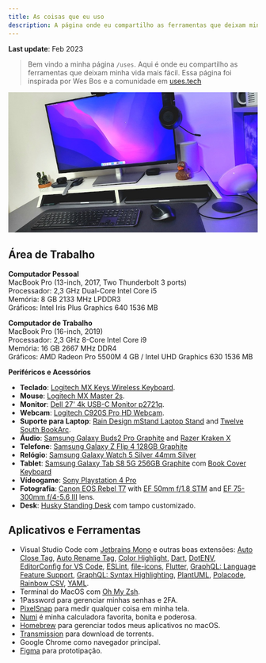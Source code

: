 ```yaml
---
title: As coisas que eu uso
description: A página onde eu compartilho as ferramentas que deixam minha vida mais fácil.
---
```


**Last update**: Feb 2023

> Bem vindo a minha página `/uses`. Aqui é onde eu compartilho as ferramentas que deixam minha vida mais fácil. Essa página foi inspirada por Wes Bos e a comunidade em [uses.tech](https://uses.tech)

![My desk setup](header.jpg)

## Área de Trabalho

**Computador Pessoal**  
MacBook Pro (13-inch, 2017, Two Thunderbolt 3 ports)  
Processador: 2,3 GHz Dual-Core Intel Core i5  
Memória: 8 GB 2133 MHz LPDDR3  
Gráficos: Intel Iris Plus Graphics 640 1536 MB

**Computador de Trabalho**  
MacBook Pro (16-inch, 2019)  
Processador: 2,3 GHz 8-Core Intel Core i9  
Memória: 16 GB 2667 MHz DDR4  
Gráficos: AMD Radeon Pro 5500M 4 GB / Intel UHD Graphics 630 1536 MB

**Periféricos e Acessórios**

- **Teclado**: [Logitech MX Keys Wireless Keyboard](https://www.logitech.com/en-us/products/keyboards/mx-keys-wireless-keyboard.html).
- **Mouse**: [Logitech MX Master 2s](https://www.logitech.com/en-us/eol/mx-master-2s-mouse.910-005131.html).
- **Monitor**: [Dell 27' 4k USB-C Monitor p2721q](https://www.dell.com/en-us/shop/dell-27-4k-usb-c-monitor-p2721q/apd/210-axlt/monitors-monitor-accessories).
- **Webcam**: [Logitech C920S Pro HD Webcam](https://www.logitech.com/en-us/products/webcams/c920s-pro-hd-webcam.960-001257.html).
- **Suporte para Laptop**: [Rain Design mStand Laptop Stand](https://www.raindesigninc.com/mstand.html) and [Twelve South BookArc](https://www.twelvesouth.com/products/bookarc-macbook).
- **Áudio**: [Samsung Galaxy Buds2 Pro Graphite](https://www.samsung.com/us/mobile/audio/headphones/galaxy-buds2-pro-graphite-sm-r510nzaaxar/) and [Razer Kraken X](https://www.razer.com/console-headsets/Razer-Kraken-X-For-Console/RZ04-02890200-R3M1)
- **Telefone**: [Samsung Galaxy Z Flip 4 128GB Graphite](https://www.samsung.com/us/smartphones/galaxy-z-flip4/)
- **Relógio**: [Samsung Galaxy Watch 5 Silver 44mm Silver](https://www.samsung.com/us/watches/galaxy-watch5/buy/?skipDevice=galaxy-watch5)
- **Tablet**: [Samsung Galaxy Tab S8 5G 256GB Graphite](https://www.samsung.com/us/tablets/galaxy-tab-s8/buy/?modelCode=SM-X700NIDAXAR) com [Book Cover Keyboard](https://www.samsung.com/us/mobile/mobile-accessories/tablets/galaxy-tab-s8-galaxy-tab-s7-book-cover-keyboard-black-ef-dt870ubeguj/)
- **Vídeogame**: [Sony Playstation 4 Pro](https://www.playstation.com/en-us/ps4/ps4-pro/)
- **Fotografia**: [Canon EOS Rebel T7](https://www.usa.canon.com/shop/p/eos-rebel-t7-ef-s-18-55mm-f-3-5-5-6-is-ii?color=Black&type=New) with [EF 50mm f/1.8 STM](https://www.usa.canon.com/shop/p/ef-50mm-f-1-8-stm?color=Black&type=New) and [EF 75-300mm f/4-5.6 III](https://www.usa.canon.com/shop/p/ef-75-300mm-f-4-5-6-iii?color=Black&type=New) lens.
- **Desk**: [Husky Standing Desk](https://www.kabum.com.br/produto/135439/mesa-office-husky-technologies-900-oak-branco-e-madeira-natural-regulagem-de-altura-automatica-memorizacao-4-usuarios-anti-esmagamento-htct000) com tampo customizado.

## Aplicativos e Ferramentas

- Visual Studio Code com [Jetbrains Mono](https://www.jetbrains.com/lp/mono/) e outras boas extensões: [Auto Close Tag](https://marketplace.visualstudio.com/items?itemName=formulahendry.auto-close-tag), [Auto Rename Tag](https://marketplace.visualstudio.com/items?itemName=formulahendry.auto-rename-tag), [Color Highlight](https://marketplace.visualstudio.com/items?itemName=naumovs.color-highlight), [Dart](https://marketplace.visualstudio.com/items?itemName=Dart-Code.dart-code), [DotENV](https://marketplace.visualstudio.com/items?itemName=mikestead.dotenv), [EditorConfig for VS Code](https://marketplace.visualstudio.com/items?itemName=EditorConfig.EditorConfig), [ESLint](https://marketplace.visualstudio.com/items?itemName=dbaeumer.vscode-eslint), [file-icons](https://marketplace.visualstudio.com/items?itemName=file-icons.file-icons), [Flutter](https://marketplace.visualstudio.com/items?itemName=Dart-Code.flutter), [GraphQL: Language Feature Support](https://marketplace.visualstudio.com/items?itemName=GraphQL.vscode-graphql), [GraphQL: Syntax Highlighting](https://marketplace.visualstudio.com/items?itemName=GraphQL.vscode-graphql-syntax), [PlantUML](https://marketplace.visualstudio.com/items?itemName=jebbs.plantuml), [Polacode](https://marketplace.visualstudio.com/items?itemName=pnp.polacode), [Rainbow CSV](https://marketplace.visualstudio.com/items?itemName=mechatroner.rainbow-csv), [YAML](https://marketplace.visualstudio.com/items?itemName=redhat.vscode-yaml).
- Terminal do MacOS com [Oh My Zsh](https://ohmyz.sh/).
- 1Password para gerenciar minhas senhas e 2FA.
- [PixelSnap](https://getpixelsnap.com/) para medir qualquer coisa em minha tela.
- [Numi](https://numi.app/) é minha calculadora favorita, bonita e poderosa.
- [Homebrew](https://brew.sh) para gerenciar todos meus aplicativos no macOS.
- [Transmission](https://transmissionbt.com/) para download de torrents.
- Google Chrome como navegador principal.
- [Figma](https://www.figma.com/) para prototipação.
